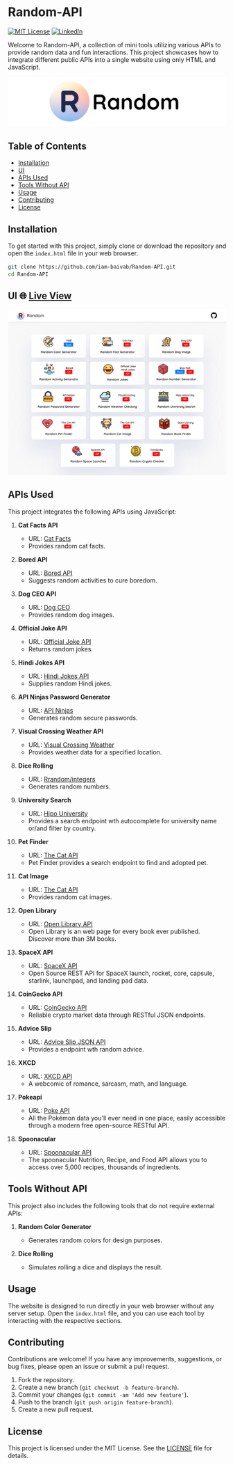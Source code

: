 # Random-API

[![MIT License][license-shield]][license-url]
[![LinkedIn][linkedin-shield]][linkedin-url]

Welcome to Random-API, a collection of mini tools utilizing various APIs to provide random data and fun interactions. This project showcases how to integrate different public APIs into a single website using only HTML and JavaScript.

<img src="assets\readme1.png">

## Table of Contents

- [Installation](#installation)
- [UI](#website-ui)
- [APIs Used](#apis-used)
- [Tools Without API](#tools-without-api)
- [Usage](#usage)
- [Contributing](#contributing)
- [License](#license)

## Installation

To get started with this project, simply clone or download the repository and open the `index.html` file in your web browser.

```bash
git clone https://github.com/iam-baivab/Random-API.git
cd Random-API
```

## UI 🌐 [Live View](https://randomapi.pages.dev/)
<img src="assets\up_readme2.png">

## APIs Used

This project integrates the following APIs using JavaScript:

1. **Cat Facts API**
   - URL: [Cat Facts](https://catfact.ninja/)
   - Provides random cat facts.

2. **Bored API**
   - URL: [Bored API](https://www.boredapi.com/)
   - Suggests random activities to cure boredom.

3. **Dog CEO API**
   - URL: [Dog CEO](https://dog.ceo/dog-api/)
   - Provides random dog images.

4. **Official Joke API**
   - URL: [Official Joke API](https://github.com/15Dkatz/official_joke_api?tab=readme-ov-file)
   - Returns random jokes.

5. **Hindi Jokes API**
   - URL: [Hindi Jokes API](https://hindi-jokes-api.onrender.com/)
   - Supplies random Hindi jokes.

6. **API Ninjas Password Generator**
   - URL: [API Ninjas](https://api-ninjas.com/api/passwordgenerator)
   - Generates random secure passwords.

7. **Visual Crossing Weather API**
   - URL: [Visual Crossing Weather](https://www.visualcrossing.com/)
   - Provides weather data for a specified location.

8. **Dice Rolling**
   - URL: [Rrandom/integers](https://www.random.org/integers/)
   - Generates random numbers.

9. **University Search**
   - URL: [Hipo University](https://github.com/hipo/university-domains-list)
   - Provides a search endpoint wth autocomplete for university name or/and filter by country.

10. **Pet Finder**
      - URL: [The Cat API](https://thecatapi.com/)
      - Pet Finder provides a search endpoint to find and adopted pet.

11. **Cat Image**
      - URL: [The Cat API](https://developers.thecatapi.com/view-account/ylX4blBYT9FaoVd6OhvR?report=bOoHBz-8t)
      - Provides random cat images.

12. **Open Library**
      - URL: [Open Library API](https://openlibrary.org/developers/api)
      - Open Library is an web page for every book ever published. Discover more than 3M books.

13. **SpaceX API**
      - URL: [SpaceX API](https://docs.spacexdata.com/)
      - Open Source REST API for SpaceX launch, rocket, core, capsule, starlink, launchpad, and landing pad data.

14. **CoinGecko API**
      - URL: [CoinGecko API](https://www.coingecko.com/en/api)
      - Reliable crypto market data through RESTful JSON endpoints.

15. **Advice Slip**
      - URL: [Advice Slip JSON API](https://api.adviceslip.com/)
      - Provides a endpoint wth random advice.

16. **XKCD**
      - URL: [XKCD API](https://xkcd.com/)
      - A webcomic of romance, sarcasm, math, and language.

17. **Pokeapi**
      - URL: [Poke API](https://pokeapi.co/docs/v2)
      - All the Pokémon data you'll ever need in one place, easily accessible through a modern free open-source RESTful API.
      
18. **Spoonacular**
      - URL: [Spoonacular API](https://spoonacular.com/food-api)
      - The spoonacular Nutrition, Recipe, and Food API allows you to access over 5,000 recipes, thousands of ingredients.
## Tools Without API

This project also includes the following tools that do not require external APIs:

1. **Random Color Generator**
   - Generates random colors for design purposes.

2. **Dice Rolling**
   - Simulates rolling a dice and displays the result.

## Usage

The website is designed to run directly in your web browser without any server setup. Open the `index.html` file, and you can use each tool by interacting with the respective sections.

## Contributing

Contributions are welcome! If you have any improvements, suggestions, or bug fixes, please open an issue or submit a pull request.

1. Fork the repository.
2. Create a new branch (`git checkout -b feature-branch`).
3. Commit your changes (`git commit -am 'Add new feature'`).
4. Push to the branch (`git push origin feature-branch`).
5. Create a new pull request.

## License

This project is licensed under the MIT License. See the [LICENSE](LICENSE) file for details.


[license-shield]: https://img.shields.io/badge/License-MIT-red.svg
[license-url]: https://github.com/iam-baivab/Random-API/blob/main/LICENSE
[linkedin-shield]: https://img.shields.io/badge/-LinkedIn-black.svg?style=flat&logo=linkedin&colorB=blue
[linkedin-url]: https://www.linkedin.com/in/baivabsarkar/